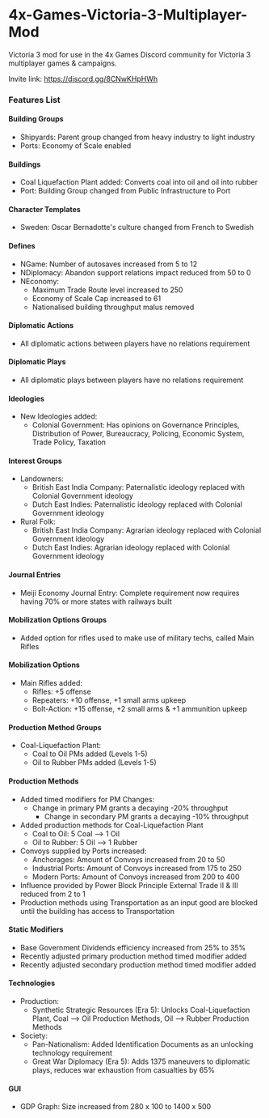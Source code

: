 # 4x-Games-Victoria-3-Multiplayer-Mod
Victoria 3 mod for use in the 4x Games Discord community for Victoria 3 multiplayer games & campaigns.

Invite link: https://discord.gg/8CNwKHpHWh

### Features List ###

#### Building Groups ####
- Shipyards: Parent group changed from heavy industry to light industry
- Ports: Economy of Scale enabled

#### Buildings ####
- Coal Liquefaction Plant added: Converts coal into oil and oil into rubber
- Port: Building Group changed from Public Infrastructure to Port

#### Character Templates ####
- Sweden: Oscar Bernadotte's culture changed from French to Swedish

#### Defines ####
- NGame: Number of autosaves increased from 5 to 12
- NDiplomacy: Abandon support relations impact reduced from 50 to 0
- NEconomy:
    - Maximum Trade Route level increased to 250
    - Economy of Scale Cap increased to 61
    - Nationalised building throughput malus removed

#### Diplomatic Actions ####
- All diplomatic actions between players have no relations requirement

#### Diplomatic Plays ####
- All diplomatic plays between players have no relations requirement

#### Ideologies ####
- New Ideologies added:
    - Colonial Government: Has opinions on Governance Principles, Distribution of Power, Bureaucracy, Policing, Economic System, Trade Policy, Taxation

#### Interest Groups ####
- Landowners:
    - British East India Company: Paternalistic ideology replaced with Colonial Government ideology
    - Dutch East Indies: Paternalistic ideology replaced with Colonial Government ideology
- Rural Folk:
    - British East India Company: Agrarian ideology replaced with Colonial Government ideology
    - Dutch East Indies: Agrarian ideology replaced with Colonial Government ideology

#### Journal Entries ####
- Meiji Economy Journal Entry: Complete requirement now requires having 70% or more states with railways built

#### Mobilization Options Groups ####
- Added option for rifles used to make use of military techs, called Main Rifles

#### Mobilization Options ####
- Main Rifles added:
    - Rifles: +5 offense
    - Repeaters: +10 offense, +1 small arms upkeep
    - Bolt-Action: +15 offense, +2 small arms & +1 ammunition upkeep

#### Production Method Groups ####
- Coal-Liquefaction Plant:
    - Coal to Oil PMs added (Levels 1-5)
    - Oil to Rubber PMs added (Levels 1-5)

#### Production Methods ####
- Added timed modifiers for PM Changes:
    - Change in primary PM grants a decaying -20% throughput
	  - Change in secondary PM grants a decaying -10% throughput
- Added production methods for Coal-Liquefaction Plant
    - Coal to Oil: 5 Coal --> 1 Oil
    - Oil to Rubber: 5 Oil --> 1 Rubber
- Convoys supplied by Ports increased:
    - Anchorages: Amount of Convoys increased from 20 to 50
    - Industrial Ports: Amount of Convoys increased from 175 to 250
    - Modern Ports: Amount of Convoys increased from 200 to 400
- Influence provided by Power Block Principle External Trade II & III reduced from 2 to 1
- Production methods using Transportation as an input good are blocked until the building has access to Transportation

#### Static Modifiers ####
- Base Government Dividends efficiency increased from 25% to 35%
- Recently adjusted primary production method timed modifier added
- Recently adjusted secondary production method timed modifier added

#### Technologies ####
- Production:
    - Synthetic Strategic Resources (Era 5): Unlocks Coal-Liquefaction Plant, Coal --> Oil Production Methods, Oil --> Rubber Production Methods
- Society:
    - Pan-Nationalism: Added Identification Documents as an unlocking technology requirement
    - Great War Diplomacy (Era 5): Adds 1375 maneuvers to diplomatic plays, reduces war exhaustion from casualties by 65%

#### GUI ####
- GDP Graph: Size increased from 280 x 100 to 1400 x 500
